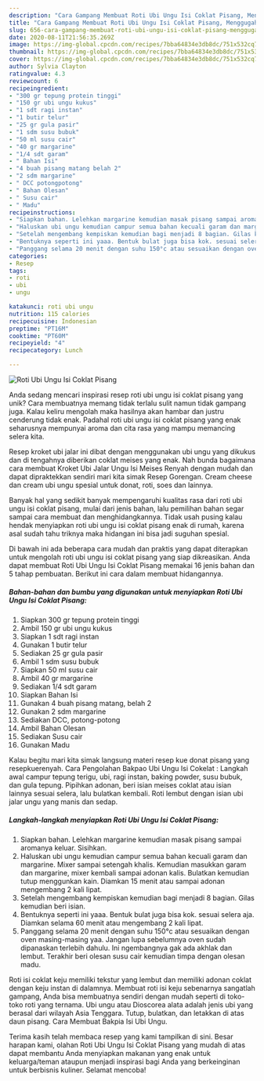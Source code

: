 ```yaml
---
description: "Cara Gampang Membuat Roti Ubi Ungu Isi Coklat Pisang, Menggugah Selera"
title: "Cara Gampang Membuat Roti Ubi Ungu Isi Coklat Pisang, Menggugah Selera"
slug: 656-cara-gampang-membuat-roti-ubi-ungu-isi-coklat-pisang-menggugah-selera
date: 2020-08-11T21:56:35.269Z
image: https://img-global.cpcdn.com/recipes/7bba64834e3db8dc/751x532cq70/roti-ubi-ungu-isi-coklat-pisang-foto-resep-utama.jpg
thumbnail: https://img-global.cpcdn.com/recipes/7bba64834e3db8dc/751x532cq70/roti-ubi-ungu-isi-coklat-pisang-foto-resep-utama.jpg
cover: https://img-global.cpcdn.com/recipes/7bba64834e3db8dc/751x532cq70/roti-ubi-ungu-isi-coklat-pisang-foto-resep-utama.jpg
author: Sylvia Clayton
ratingvalue: 4.3
reviewcount: 6
recipeingredient:
- "300 gr tepung protein tinggi"
- "150 gr ubi ungu kukus"
- "1 sdt ragi instan"
- "1 butir telur"
- "25 gr gula pasir"
- "1 sdm susu bubuk"
- "50 ml susu cair"
- "40 gr margarine"
- "1/4 sdt garam"
- " Bahan Isi"
- "4 buah pisang matang belah 2"
- "2 sdm margarine"
- " DCC potongpotong"
- " Bahan Olesan"
- " Susu cair"
- " Madu"
recipeinstructions:
- "Siapkan bahan. Lelehkan margarine kemudian masak pisang sampai aromanya keluar. Sisihkan."
- "Haluskan ubi ungu kemudian campur semua bahan kecuali garam dan margarine. Mixer sampai setengah khalis. Kemudian masukkan garam dan margarine, mixer kembali sampai adonan kalis. Bulatkan kemudian tutup menggunkan kain. Diamkan 15 menit atau sampai adonan mengembang 2 kali lipat."
- "Setelah mengembang kempiskan kemudian bagi menjadi 8 bagian. Gilas kemudian beri isian."
- "Bentuknya seperti ini yaaa. Bentuk bulat juga bisa kok. sesuai selera aja. Diamkan selama 60 menit atau mengembang 2 kali lipat."
- "Panggang selama 20 menit dengan suhu 150°c atau sesuaikan dengan oven masing-masing yaa. Jangan lupa sebelumnya oven sudah dipanaskan terlebih dahulu. Ini ngembangnya gak ada akhlak dan lembut. Terakhir beri olesan susu cair kemudian timpa dengan olesan madu."
categories:
- Resep
tags:
- roti
- ubi
- ungu

katakunci: roti ubi ungu 
nutrition: 115 calories
recipecuisine: Indonesian
preptime: "PT16M"
cooktime: "PT60M"
recipeyield: "4"
recipecategory: Lunch

---
```



![Roti Ubi Ungu Isi Coklat Pisang](https://img-global.cpcdn.com/recipes/7bba64834e3db8dc/751x532cq70/roti-ubi-ungu-isi-coklat-pisang-foto-resep-utama.jpg)

Anda sedang mencari inspirasi resep roti ubi ungu isi coklat pisang yang unik? Cara membuatnya memang tidak terlalu sulit namun tidak gampang juga. Kalau keliru mengolah maka hasilnya akan hambar dan justru cenderung tidak enak. Padahal roti ubi ungu isi coklat pisang yang enak seharusnya mempunyai aroma dan cita rasa yang mampu memancing selera kita.

Resep kroket ubi jalar ini dibat dengan menggunakan ubi ungu yang dikukus dan di tengahnya diberikan coklat meises yang enak. Nah bunda bagaimana cara membuat Kroket Ubi Jalar Ungu Isi Meises Renyah dengan mudah dan dapat dipraktekkan sendiri mari kita simak Resep Gorengan. Cream cheese dan cream ubi ungu spesial untuk donat, roti, soes dan lainnya.

Banyak hal yang sedikit banyak mempengaruhi kualitas rasa dari roti ubi ungu isi coklat pisang, mulai dari jenis bahan, lalu pemilihan bahan segar sampai cara membuat dan menghidangkannya. Tidak usah pusing kalau hendak menyiapkan roti ubi ungu isi coklat pisang enak di rumah, karena asal sudah tahu triknya maka hidangan ini bisa jadi suguhan spesial.


Di bawah ini ada beberapa cara mudah dan praktis yang dapat diterapkan untuk mengolah roti ubi ungu isi coklat pisang yang siap dikreasikan. Anda dapat membuat Roti Ubi Ungu Isi Coklat Pisang memakai 16 jenis bahan dan 5 tahap pembuatan. Berikut ini cara dalam membuat hidangannya.

<!--inarticleads1-->

##### Bahan-bahan dan bumbu yang digunakan untuk menyiapkan Roti Ubi Ungu Isi Coklat Pisang:

1. Siapkan 300 gr tepung protein tinggi
1. Ambil 150 gr ubi ungu kukus
1. Siapkan 1 sdt ragi instan
1. Gunakan 1 butir telur
1. Sediakan 25 gr gula pasir
1. Ambil 1 sdm susu bubuk
1. Siapkan 50 ml susu cair
1. Ambil 40 gr margarine
1. Sediakan 1/4 sdt garam
1. Siapkan  Bahan Isi
1. Gunakan 4 buah pisang matang, belah 2
1. Gunakan 2 sdm margarine
1. Sediakan  DCC, potong-potong
1. Ambil  Bahan Olesan
1. Sediakan  Susu cair
1. Gunakan  Madu


Kalau begitu mari kita simak langsung materi resep kue donat pisang yang resepkuerenyah. Cara Pengolahan Bakpao Ubi Ungu Isi Cokelat : Langkah awal campur tepung terigu, ubi, ragi instan, baking powder, susu bubuk, dan gula tepung. Pipihkan adonan, beri isian meises coklat atau isian lainnya sesuai selera, lalu bulatkan kembali. Roti lembut dengan isian ubi jalar ungu yang manis dan sedap. 

<!--inarticleads2-->

##### Langkah-langkah menyiapkan Roti Ubi Ungu Isi Coklat Pisang:

1. Siapkan bahan. Lelehkan margarine kemudian masak pisang sampai aromanya keluar. Sisihkan.
1. Haluskan ubi ungu kemudian campur semua bahan kecuali garam dan margarine. Mixer sampai setengah khalis. Kemudian masukkan garam dan margarine, mixer kembali sampai adonan kalis. Bulatkan kemudian tutup menggunkan kain. Diamkan 15 menit atau sampai adonan mengembang 2 kali lipat.
1. Setelah mengembang kempiskan kemudian bagi menjadi 8 bagian. Gilas kemudian beri isian.
1. Bentuknya seperti ini yaaa. Bentuk bulat juga bisa kok. sesuai selera aja. Diamkan selama 60 menit atau mengembang 2 kali lipat.
1. Panggang selama 20 menit dengan suhu 150°c atau sesuaikan dengan oven masing-masing yaa. Jangan lupa sebelumnya oven sudah dipanaskan terlebih dahulu. Ini ngembangnya gak ada akhlak dan lembut. Terakhir beri olesan susu cair kemudian timpa dengan olesan madu.


Roti isi coklat keju memiliki tekstur yang lembut dan memiliki adonan coklat dengan keju instan di dalamnya. Membuat roti isi keju sebenarnya sangatlah gampang, Anda bisa membuatnya sendiri dengan mudah seperti di toko-toko roti yang ternama. Ubi ungu atau Dioscorea alata adalah jenis ubi yang berasal dari wilayah Asia Tenggara. Tutup, bulatkan, dan letakkan di atas daun pisang. Cara Membuat Bakpia Isi Ubi Ungu. 

Terima kasih telah membaca resep yang kami tampilkan di sini. Besar harapan kami, olahan Roti Ubi Ungu Isi Coklat Pisang yang mudah di atas dapat membantu Anda menyiapkan makanan yang enak untuk keluarga/teman ataupun menjadi inspirasi bagi Anda yang berkeinginan untuk berbisnis kuliner. Selamat mencoba!
